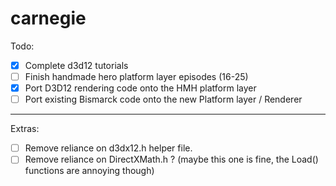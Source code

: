 # carnegie
 
Todo:
- [X] Complete d3d12 tutorials
- [ ] Finish handmade hero platform layer episodes (16-25)
- [X] Port D3D12 rendering code onto the HMH platform layer
- [ ] Port existing Bismarck code onto the new Platform layer / Renderer
---
Extras:
- [ ] Remove reliance on d3dx12.h helper file.
- [ ] Remove reliance on DirectXMath.h ? (maybe this one is fine, the Load() functions are annoying though)
